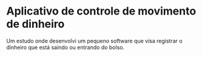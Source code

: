 <h1>Aplicativo de controle de movimento de dinheiro</h1>

<p>Um estudo onde desenvolvi um pequeno software que visa registrar o dinheiro que está saindo ou entrando do bolso.</p>